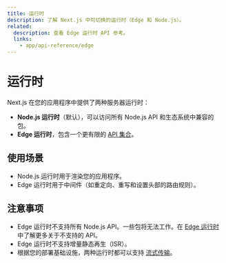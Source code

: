 ```yaml
---
title: 运行时
description: 了解 Next.js 中可切换的运行时（Edge 和 Node.js）。
related:
  description: 查看 Edge 运行时 API 参考。
  links:
    - app/api-reference/edge
---
```


# 运行时

Next.js 在您的应用程序中提供了两种服务器运行时：

- **Node.js 运行时**（默认），可以访问所有 Node.js API 和生态系统中兼容的包。
- **Edge 运行时**，包含一个更有限的 [API 集合](/docs/app/api-reference/edge)。

## 使用场景

- Node.js 运行时用于渲染您的应用程序。
- Edge 运行时用于中间件（如重定向、重写和设置头部的路由规则）。

## 注意事项

- Edge 运行时不支持所有 Node.js API。一些包将无法工作。在 [Edge 运行时](/docs/app/api-reference/edge#unsupported-apis) 中了解更多关于不支持的 API。
- Edge 运行时不支持增量静态再生（ISR）。
- 根据您的部署基础设施，两种运行时都可以支持 [流式传输](/docs/app/building-your-application/routing/loading-ui-and-streaming)。